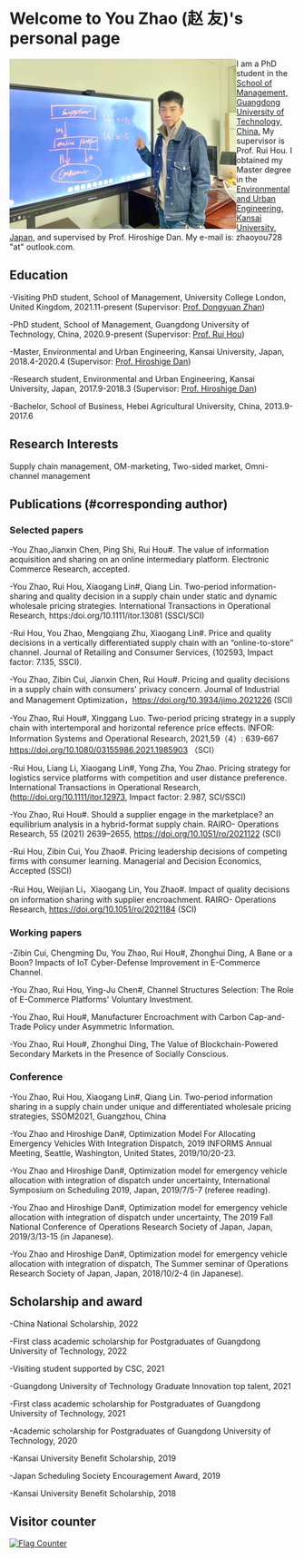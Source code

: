 # Welcome to You Zhao (赵 友)'s personal page
<div><img src="123.jpg" alt="" width = "400" height = "300" alt="" align=left></div>  

 I am a PhD student in the [School of Management, Guangdong University of Technology, China.](https://glxy.gdut.edu.cn/) My supervisor is Prof. Rui Hou. I obtained my Master degree in the [Environmental and Urban Engineering, Kansai University, Japan,](https://www.kansai-u.ac.jp/Fc_env/index.html) and supervised by Prof. Hiroshige Dan. My e-mail is: zhaoyou728 "at" outlook.com.

## Education
-Visiting PhD student, School of Management, University College London, United Kingdom, 2021.11-present (Supervisor: [Prof. Dongyuan Zhan](http://www.mgmt.ucl.ac.uk/people/dongyuanzhan))

-PhD student, School of Management, Guangdong University of Technology, China, 2020.9-present (Supervisor: [Prof. Rui Hou](https://glxy.gdut.edu.cn/info/1186/1461.htm))

-Master,  Environmental and Urban Engineering, Kansai University, Japan, 2018.4-2020.4 (Supervisor: [Prof. Hiroshige Dan](https://gakujo.kansai-u.ac.jp/profile/ja/5Ud2e89f8d0f01Nb4a7cac6a3a6ef.html))

-Research student,  Environmental and Urban Engineering, Kansai University, Japan, 2017.9-2018.3 (Supervisor: [Prof. Hiroshige Dan](https://gakujo.kansai-u.ac.jp/profile/ja/5Ud2e89f8d0f01Nb4a7cac6a3a6ef.html))

-Bachelor, School of Business, Hebei Agricultural University, China, 2013.9-2017.6
## Research Interests
Supply chain management, OM-marketing, Two-sided market, Omni-channel management

## Publications (#corresponding author)

### Selected papers
-You Zhao,Jianxin Chen, Ping Shi, Rui Hou#. The value of information acquisition and sharing on an online intermediary platform. Electronic Commerce Research, accepted.

-You Zhao, Rui Hou, Xiaogang Lin#, Qiang Lin. Two-period information-sharing and quality decision in a supply chain under static and dynamic wholesale pricing strategies. International Transactions in Operational Research, https:/doi.org/10.1111/itor.13081 (SSCI/SCI)

-Rui Hou, You Zhao, Mengqiang Zhu, Xiaogang Lin#. Price and quality decisions in a vertically differentiated supply chain with an “online-to-store” channel. Journal of Retailing and Consumer Services, (102593, Impact factor: 7.135, SSCI). 

-You Zhao, Zibin Cui, Jianxin Chen, Rui Hou#. Pricing and quality decisions in a supply chain with consumers' privacy concern. Journal of Industrial and Management Optimization，https://doi.org/10.3934/jimo.2021226  (SCI)

-You Zhao, Rui Hou#, Xinggang Luo. Two-period pricing strategy in a supply chain with intertemporal and horizontal reference price effects. INFOR: Information Systems and Operational Research, 2021,59（4）: 639-667 https://doi.org/10.1080/03155986.2021.1985903 （SCI）

-Rui Hou, Liang Li, Xiaogang Lin#, Yong Zha, You Zhao. Pricing strategy for logistics service platforms with competition and user distance preference. International Transactions in Operational Research, (http://doi.org/10.1111/itor.12973, Impact factor: 2.987, SCI/SSCI)

-You Zhao, Rui Hou#. Should a supplier engage in the marketplace? an equilibrium analysis in a hybrid-format supply chain. RAIRO- Operations Research, 55 (2021) 2639–2655, https://doi.org/10.1051/ro/2021122 (SCI)

-Rui Hou, Zibin Cui, You Zhao#. Pricing leadership decisions of competing firms with consumer learning. Managerial and Decision Economics, Accepted  (SSCI)

-Rui Hou, Weijian Li，Xiaogang Lin, You Zhao#. Impact of quality decisions on information sharing with supplier encroachment. RAIRO- Operations Research, https://doi.org/10.1051/ro/2021184  (SCI)
### Working papers
-Zibin Cui, Chengming Du, You Zhao, Rui Hou#, Zhonghui Ding, A Bane or a Boon? Impacts of IoT Cyber-Defense Improvement in E-Commerce Channel.

-You Zhao, Rui Hou, Ying-Ju Chen#, Channel Structures Selection: The Role of E-Commerce Platforms' Voluntary Investment.

-You Zhao, Rui Hou#, Manufacturer Encroachment with Carbon Cap-and-Trade Policy under Asymmetric Information.

-You Zhao, Rui Hou#, Zhonghui Ding, The Value of Blockchain-Powered Secondary Markets in the Presence of Socially Conscious.
### Conference 
-You Zhao, Rui Hou, Xiaogang Lin#, Qiang Lin. Two-period information sharing in a supply chain under unique and differentiated wholesale pricing strategies, SSOM2021, Guangzhou, China

-You Zhao and Hiroshige Dan#, Optimization Model For Allocating Emergency Vehicles With Integration Dispatch, 2019 INFORMS Annual Meeting, Seattle, Washington, United States, 2019/10/20-23.

-You Zhao and Hiroshige Dan#, Optimization model for emergency vehicle allocation with integration of dispatch under uncertainty, International Symposium on Scheduling 2019, Japan, 2019/7/5-7 (referee reading).

-You Zhao and Hiroshige Dan#, Optimization model for emergency vehicle allocation with integration of dispatch under uncertainty, The 2019 Fall National Conference of Operations Research Society of Japan, Japan, 2019/3/13-15 (in Japanese).

-You Zhao and Hiroshige Dan#, Optimization model for emergency vehicle allocation with integration of dispatch, The Summer seminar of Operations Research Society of Japan, Japan, 2018/10/2-4 (in Japanese). 

## Scholarship and award
-China National Scholarship, 2022

-First class academic scholarship for Postgraduates of Guangdong University of Technology, 2022

-Visiting student supported by CSC, 2021

-Guangdong University of Technology Graduate Innovation top talent, 2021

-First class academic scholarship for Postgraduates of Guangdong University of Technology, 2021

-Academic scholarship for Postgraduates of Guangdong University of Technology, 2020

-Kansai University Benefit Scholarship, 2019

-Japan Scheduling Society Encouragement Award, 2019

-Kansai University Benefit Scholarship, 2018
## Visitor counter
 <a href="https://info.flagcounter.com/A4CS"><img src="https://s11.flagcounter.com/count2/A4CS/bg_FFFFFF/txt_000000/border_CCCCCC/columns_2/maxflags_10/viewers_0/labels_0/pageviews_0/flags_0/percent_0/" alt="Flag Counter" border="0"></a>
